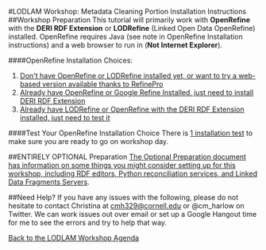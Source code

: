 #LODLAM Workshop: Metadata Cleaning Portion Installation Instructions
##Workshop Preparation
This tutorial will primarily work with **OpenRefine** with the **DERI RDF Extension** or **LODRefine** (Linked Open Data OpenRefine) installed. OpenRefine requires Java (see note in OpenRefine Installation instructions) and a web browser to run in (**Not Internet Explorer**).

####OpenRefine Installation Choices:

1. [Don't have OpenRefine or LODRefine installed yet, or want to try a web-based version available thanks to RefinePro](OpenRefineInstallation.md)
2. [Already have OpenRefine or Google Refine Installed, just need to install DERI RDF Extension](AddDERIExtension.md)
3. [Already have LODRefine or OpenRefine with the DERI RDF Extension installed, just need to test it](OpenRefineInstallationTest.md)

####Test Your OpenRefine Installation Choice
There is [1 installation test](OpenRefineInstallationTest.md) to make sure you are ready to go on workshop day.

##ENTIRELY OPTIONAL Preparation
[The Optional Preparation document has information on some things you might consider setting up for this workshop, including RDF editors, Python reconciliation services, and Linked Data Fragments Servers](OptionalPrep.md).

##Need Help?
If you have any issues with the following, please do not hesitate to contact Christina at cmh329@cornell.edu or @cm_harlow on Twitter. We can work issues out over email or set up a Google Hangout time for me to see the errors and try to help that way.

[Back to the LODLAM Workshop Agenda](https://github.com/LODLAM/LODLAMTO16)
